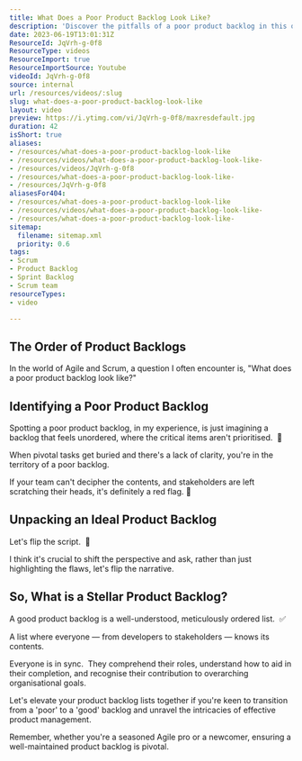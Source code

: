 ```yaml
---
title: What Does a Poor Product Backlog Look Like?
description: 'Discover the pitfalls of a poor product backlog in this quick video with Martin Hinshelwood. Learn what to avoid for effective agile project management! #shorts'
date: 2023-06-19T13:01:31Z
ResourceId: JqVrh-g-0f8
ResourceType: videos
ResourceImport: true
ResourceImportSource: Youtube
videoId: JqVrh-g-0f8
source: internal
url: /resources/videos/:slug
slug: what-does-a-poor-product-backlog-look-like
layout: video
preview: https://i.ytimg.com/vi/JqVrh-g-0f8/maxresdefault.jpg
duration: 42
isShort: true
aliases:
- /resources/what-does-a-poor-product-backlog-look-like
- /resources/videos/what-does-a-poor-product-backlog-look-like-
- /resources/videos/JqVrh-g-0f8
- /resources/what-does-a-poor-product-backlog-look-like-
- /resources/JqVrh-g-0f8
aliasesFor404:
- /resources/what-does-a-poor-product-backlog-look-like
- /resources/videos/what-does-a-poor-product-backlog-look-like-
- /resources/what-does-a-poor-product-backlog-look-like-
sitemap:
  filename: sitemap.xml
  priority: 0.6
tags:
- Scrum
- Product Backlog
- Sprint Backlog
- Scrum team
resourceTypes:
- video

---
```

## The Order of Product Backlogs

In the world of Agile and Scrum, a question I often encounter is, "What does a poor product backlog look like?"

## Identifying a Poor Product Backlog

Spotting a poor product backlog, in my experience, is just imagining a backlog that feels unordered, where the critical items aren't prioritised.  🚫 

When pivotal tasks get buried and there's a lack of clarity, you're in the territory of a poor backlog.

If your team can't decipher the contents, and stakeholders are left scratching their heads, it's definitely a red flag. 🚩

## Unpacking an Ideal Product Backlog

Let's flip the script.  🌟 

I think it's crucial to shift the perspective and ask, rather than just highlighting the flaws, let's flip the narrative.

## So, What is a Stellar Product Backlog?

A good product backlog is a well-understood, meticulously ordered list.  ✅ 

A list where everyone — from developers to stakeholders — knows its contents.

Everyone is in sync.  They comprehend their roles, understand how to aid in their completion, and recognise their contribution to overarching organisational goals.

Let's elevate your product backlog lists together if you're keen to transition from a 'poor' to a 'good' backlog and unravel the intricacies of effective product management.

Remember, whether you're a seasoned Agile pro or a newcomer, ensuring a well-maintained product backlog is pivotal.
